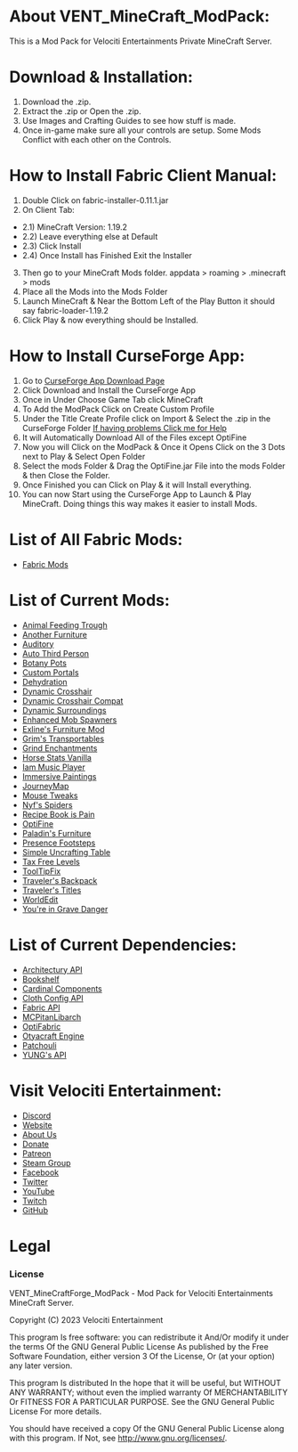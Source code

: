 # About VENT_MineCraft_ModPack:
This is a Mod Pack for Velociti Entertainments Private MineCraft Server.

# Download & Installation:
1) Download the .zip.
2) Extract the .zip or Open the .zip.
3) Use Images and Crafting Guides to see how stuff is made.
4) Once in-game make sure all your controls are setup. Some Mods Conflict with each other on the Controls.

# How to Install Fabric Client Manual:
1) Double Click on fabric-installer-0.11.1.jar
2) On Client Tab:
- 2.1) MineCraft Version: 1.19.2
- 2.2) Leave everything else at Default
- 2.3) Click Install
- 2.4) Once Install has Finished Exit the Installer
3) Then go to your MineCraft Mods folder. appdata > roaming > .minecraft > mods
4) Place all the Mods into the Mods Folder
5) Launch MineCraft & Near the Bottom Left of the Play Button it should say fabric-loader-1.19.2
6) Click Play & now everything should be Installed.

# How to Install CurseForge App:
1) Go to [CurseForge App Download Page]( https://download.curseforge.com )
2) Click Download and Install the CurseForge App
3) Once in Under Choose Game Tab click MineCraft
4) To Add the ModPack Click on Create Custom Profile
5) Under the Title Create Profile click on Import & Select the .zip in the CurseForge Folder [If having problems Click me for Help]( https://support.curseforge.com/en/support/solutions/articles/9000198501-exporting-and-importing-modpacks )
6) It will Automatically Download All of the Files except OptiFine
7) Now you will Click on the ModPack & Once it Opens Click on the 3 Dots next to Play & Select Open Folder
8) Select the mods Folder & Drag the OptiFine.jar File into the mods Folder & then Close the Folder.
9) Once Finished you can Click on Play & it will Install everything.
10) You can now Start using the CurseForge App to Launch & Play MineCraft. Doing things this way makes it easier to install Mods.

# List of All Fabric Mods:
* [Fabric Mods]( https://gist.github.com/John-Paul-R/6819feb2f2f794df06ae678878cddaf3 )

# List of Current Mods:
* [Animal Feeding Trough]( https://www.curseforge.com/minecraft/mc-mods/animal-feeding-trough )
* [Another Furniture]( https://www.curseforge.com/minecraft/mc-mods/another-furniture )
* [Auditory]( https://www.curseforge.com/minecraft/mc-mods/auditory )
* [Auto Third Person]( https://www.curseforge.com/minecraft/mc-mods/auto-third-person )
* [Botany Pots]( https://www.curseforge.com/minecraft/mc-mods/botany-pots )
* [Custom Portals]( https://www.curseforge.com/minecraft/mc-mods/custom-portals )
* [Dehydration]( https://www.curseforge.com/minecraft/mc-mods/dehydration )
* [Dynamic Crosshair]( https://www.curseforge.com/minecraft/mc-mods/dynamic-crosshair )
* [Dynamic Crosshair Compat]( https://www.curseforge.com/minecraft/mc-mods/dynamic-crosshair-compat )
* [Dynamic Surroundings]( https://www.curseforge.com/minecraft/mc-mods/dynamic-surroundings-remastered-fabric-edition )
* [Enhanced Mob Spawners]( https://www.curseforge.com/minecraft/mc-mods/enhanced-mob-spawners )
* [Exline's Furniture Mod]( https://www.curseforge.com/minecraft/mc-mods/exlines-furniture )
* [Grim's Transportables]( https://www.curseforge.com/minecraft/mc-mods/grims-transportables )
* [Grind Enchantments]( https://www.curseforge.com/minecraft/mc-mods/grind-enchantments )
* [Horse Stats Vanilla]( https://www.curseforge.com/minecraft/mc-mods/horsestatsvanilla )
* [Iam Music Player]( https://www.curseforge.com/minecraft/mc-mods/iammusicplayer )
* [Immersive Paintings]( https://www.curseforge.com/minecraft/mc-mods/immersive-paintings )
* [JourneyMap]( https://www.curseforge.com/minecraft/mc-mods/journeymap )
* [Mouse Tweaks]( https://www.curseforge.com/minecraft/mc-mods/mouse-tweaks )
* [Nyf's Spiders]( https://www.curseforge.com/minecraft/mc-mods/nyfs-spiders )
* [Recipe Book is Pain]( https://www.curseforge.com/minecraft/mc-mods/recipe-book-is-pain )
* [OptiFine]( https://optifine.net/downloads )
* [Paladin's Furniture]( https://www.curseforge.com/minecraft/mc-mods/paladins-furniture )
* [Presence Footsteps]( https://www.curseforge.com/minecraft/mc-mods/presence-footsteps )
* [Simple Uncrafting Table]( https://www.curseforge.com/minecraft/mc-mods/simple-uncrafting-table-fabric )
* [Tax Free Levels]( https://www.curseforge.com/minecraft/mc-mods/tax-free-levels )
* [ToolTipFix]( https://www.curseforge.com/minecraft/mc-mods/tooltipfix )
* [Traveler's Backpack]( https://www.curseforge.com/minecraft/mc-mods/travelers-backpack-fabric )
* [Traveler's Titles]( https://www.curseforge.com/minecraft/mc-mods/travelers-titles-fabric )
* [WorldEdit]( https://www.curseforge.com/minecraft/mc-mods/worldedit )
* [You're in Grave Danger]( https://www.curseforge.com/minecraft/mc-mods/youre-in-grave-danger )

# List of Current Dependencies:
* [Architectury API]( https://www.curseforge.com/minecraft/mc-mods/architectury-api )
* [Bookshelf]( https://www.curseforge.com/minecraft/mc-mods/bookshelf )
* [Cardinal Components]( https://www.curseforge.com/minecraft/mc-mods/cardinal-components )
* [Cloth Config API]( https://www.curseforge.com/minecraft/mc-mods/cloth-config )
* [Fabric API]( https://www.curseforge.com/minecraft/mc-mods/fabric-api )
* [MCPitanLibarch]( https://www.curseforge.com/minecraft/mc-mods/mcpitanlibarch )
* [OptiFabric]( https://www.curseforge.com/minecraft/mc-mods/optifabric )
* [Otyacraft Engine]( https://www.curseforge.com/minecraft/mc-mods/otyacraft-engine )
* [Patchouli]( https://www.curseforge.com/minecraft/mc-mods/patchouli-fabric )
* [YUNG's API]( https://www.curseforge.com/minecraft/mc-mods/yungs-api-fabric )

# Visit Velociti Entertainment:
* [Discord]( https://discord.velocitientertainment.com )
* [Website]( https://velocitientertainment.com )
* [About Us]( https://velocitientertainment.com/pc-gaming )
* [Donate]( https://velocitientertainment.com/donations )
* [Patreon]( https://www.patreon.com/VelocitiEntertainment?fan_landing=true )
* [Steam Group]( https://steamcommunity.com/groups/velocitientertainment )
* [Facebook]( https://facebook.com/VelocitiEntertainment )
* [Twitter]( https://twitter.com/VelocitiEnt )
* [YouTube]( https://youtube.com/user/HumanTree92 )
* [Twitch]( https://twitch.tv/humantree92 )
* [GitHub]( https://github.com/HumanTree92 )

# Legal
### License
VENT_MineCraftForge_ModPack - Mod Pack for Velociti Entertainments MineCraft Server.

Copyright (C) 2023 Velociti Entertainment

This program Is free software: you can redistribute it And/Or modify it under the terms Of the GNU General Public License As published by the Free Software Foundation, either version 3 Of the License, Or (at your option) any later version.

This program Is distributed In the hope that it will be useful, but WITHOUT ANY WARRANTY; without even the implied warranty Of MERCHANTABILITY Or FITNESS FOR A PARTICULAR PURPOSE. See the GNU General Public License For more details.

You should have received a copy Of the GNU General Public License along with this program. If Not, see http://www.gnu.org/licenses/.
